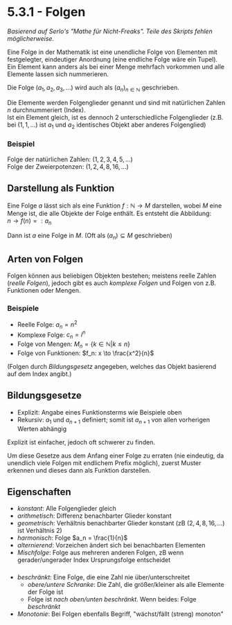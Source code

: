 # 5.3.1 - Folgen
*Basierend auf Serlo's "Mathe für Nicht-Freaks".*
*Teile des Skripts fehlen möglicherweise.*

Eine Folge in der Mathematik ist eine unendliche Folge von Elementen mit
festgelegter, eindeutiger Anordnung (eine endliche Folge wäre ein Tupel).
Ein Element kann anders als bei einer Menge mehrfach vorkommen und alle Elemente
lassen sich nummerieren.

Die Folge $(a_1,a_2,a_3,...)$ wird auch als $(a_n)_{n \in \mathbb{N}}$
geschrieben.

Die Elemente werden Folgenglieder genannt und sind mit natürlichen Zahlen $n$
durchnummeriert (Index).  
Ist ein Element gleich, ist es dennoch 2 unterschiedliche Folgenglieder
(z.B. bei $(1, 1, ...)$ ist $a_1$ und $a_2$ identisches Objekt aber anderes
Folgenglied)

### Beispiel
Folge der natürlichen Zahlen: $(1, 2, 3, 4, 5, ...)$  
Folge der Zweierpotenzen: $(1, 2, 4, 8, 16, ...)$


## Darstellung als Funktion
Eine Folge $a$ lässt sich als eine Funktion $f: \mathbb{N} \to M$ darstellen, 
wobei $M$ eine Menge ist, die alle Objekte der Folge enthält. Es entsteht die
Abbildung:  
$n \to f(n) =: a_n$

Dann ist $a$ eine Folge in $M$. (Oft als $(a_n) \subseteq M$ geschrieben)


## Arten von Folgen
Folgen können aus beliebigen Objekten bestehen; meistens reelle Zahlen
(*reelle Folgen*), jedoch gibt es auch *komplexe Folgen* und Folgen von z.B.
Funktionen oder Mengen.

### Beispiele
- Reelle Folge: $a_n = n^2$
- Komplexe Folge: $c_n = i^n$
- Folge von Mengen: $M_n = \{ k \in \mathbb{N} | k \le n \}$
- Folge von Funktionen: $f_n: x \to \frac{x^2}{n}$

(Folgen durch *Bildungsgesetz* angegeben, welches das Objekt basierend auf dem
Index angibt.)


## Bildungsgesetze
- Explizit: Angabe eines Funktionsterms wie Beispiele oben
- Rekursiv: $a_1$ und $a_{n+1}$ definiert; somit ist $a_{n+1}$ von allen
  vorherigen Werten abhängig

Explizit ist einfacher, jedoch oft schwerer zu finden.

Um diese Gesetze aus dem Anfang einer Folge zu erraten (nie eindeutig, da
unendlich viele Folgen mit endlichem Prefix möglich), zuerst Muster erkennen
und dieses dann als Funktion darstellen.


## Eigenschaften
- *konstant*: Alle Folgenglieder gleich
- *arithmetisch*: Differenz benachbarter Glieder konstant
- *geometrisch*: Verhältnis benachbarter Glieder konstant
  (zB $(2, 4, 8, 16, ...)$ ist Verhältnis $2$)
- *harmonisch*: Folge $a_n = \frac{1}{n}$
- *alternierend*: Vorzeichen ändert sich bei benachbarten Elementen
- *Mischfolge*: Folge aus mehreren anderen Folgen, zB wenn gerader/ungerader
  Index Ursprungsfolge entscheidet

###
- *beschränkt*: Eine Folge, die eine Zahl nie über/unterschreitet
    - *obere/untere Schranke*: Die Zahl, die größer/kleiner als alle Elemente
      der Folge ist
    - Folge ist *nach oben/unten beschränkt*. Wenn beides: Folge *beschränkt*
- *Monotonie*: Bei Folgen ebenfalls Begriff, "wächst/fällt (streng) monoton"
